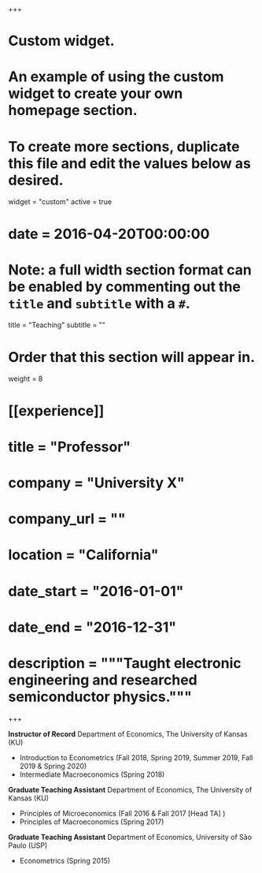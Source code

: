 +++
# Custom widget.
# An example of using the custom widget to create your own homepage section.
# To create more sections, duplicate this file and edit the values below as desired.
widget = "custom"
active = true
# date = 2016-04-20T00:00:00

# Note: a full width section format can be enabled by commenting out the `title` and `subtitle` with a `#`.
title = "Teaching"
subtitle = ""

# Order that this section will appear in.
weight = 8

# [[experience]]
#   title = "Professor"
#   company = "University X"
#   company_url = ""
#   location = "California"
#   date_start = "2016-01-01"
#   date_end = "2016-12-31"
#   description = """Taught electronic engineering and researched semiconductor physics."""

+++

**Instructor of Record**
Department of Economics, The University of Kansas (KU)

* Introduction to Econometrics (Fall 2018, Spring 2019, Summer 2019, Fall 2019 & Spring 2020)
* Intermediate Macroeconomics (Spring 2018)


**Graduate Teaching Assistant**
Department of Economics, The University of Kansas (KU)

* Principles of Microeconomics (Fall 2016 & Fall 2017 [Head TA] )
* Principles of Macroeconomics (Spring 2017)


**Graduate Teaching Assistant**
Department of Economics, University of São Paulo (USP)

* Econometrics (Spring 2015)